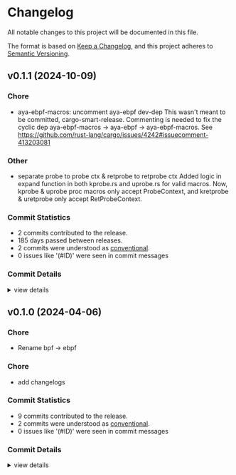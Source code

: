 # Changelog

All notable changes to this project will be documented in this file.

The format is based on [Keep a Changelog](https://keepachangelog.com/en/1.0.0/),
and this project adheres to [Semantic Versioning](https://semver.org/spec/v2.0.0.html).

## v0.1.1 (2024-10-09)

### Chore

 - <csr-id-a6f4739b5b138e718632758cad266ee3cb7b1b65/> aya-ebpf-macros: uncomment aya-ebpf dev-dep
   This wasn't meant to be committed, cargo-smart-release. Commenting is
   needed to fix the cyclic dep aya-ebpf-macros -> aya-ebpf ->
   aya-ebpf-macros. See
   https://github.com/rust-lang/cargo/issues/4242#issuecomment-413203081

### Other

 - <csr-id-b84ede10b9c4813f221fade16b60d5ced4ecdc58/> separate probe to probe ctx & retprobe to retprobe ctx
   Added logic in expand function in both kprobe.rs and uprobe.rs for valid
   macros. Now, kprobe & uprobe proc macros only accept ProbeContext, and
   kretprobe & uretprobe only accept RetProbeContext.

### Commit Statistics

<csr-read-only-do-not-edit/>

 - 2 commits contributed to the release.
 - 185 days passed between releases.
 - 2 commits were understood as [conventional](https://www.conventionalcommits.org).
 - 0 issues like '(#ID)' were seen in commit messages

### Commit Details

<csr-read-only-do-not-edit/>

<details><summary>view details</summary>

 * **Uncategorized**
    - Separate probe to probe ctx & retprobe to retprobe ctx ([`b84ede1`](https://github.com/aya-rs/aya/commit/b84ede10b9c4813f221fade16b60d5ced4ecdc58))
    - Aya-ebpf-macros: uncomment aya-ebpf dev-dep ([`a6f4739`](https://github.com/aya-rs/aya/commit/a6f4739b5b138e718632758cad266ee3cb7b1b65))
</details>

## v0.1.0 (2024-04-06)

<csr-id-ea8073793e44c593e983e69eaa43a4f72799bfc5/>
<csr-id-c7fe60d47e0cc32fc7123e37532d104eaa392b50/>

### Chore

 - <csr-id-ea8073793e44c593e983e69eaa43a4f72799bfc5/> Rename bpf -> ebpf

### Chore

 - <csr-id-c7fe60d47e0cc32fc7123e37532d104eaa392b50/> add changelogs

### Commit Statistics

<csr-read-only-do-not-edit/>

 - 9 commits contributed to the release.
 - 2 commits were understood as [conventional](https://www.conventionalcommits.org).
 - 0 issues like '(#ID)' were seen in commit messages

### Commit Details

<csr-read-only-do-not-edit/>

<details><summary>view details</summary>

 * **Uncategorized**
    - Release aya-ebpf-macros v0.1.0 ([`9d24bbe`](https://github.com/aya-rs/aya/commit/9d24bbe316ddf5caca7413198d6f79a0064def88))
    - Release aya-ebpf-macros v0.1.0 ([`90f68db`](https://github.com/aya-rs/aya/commit/90f68dbd074e4cd74540d98fb9f17b6c2de3d054))
    - Release aya-ebpf-macros v0.1.0, aya-ebpf v0.1.0 ([`eb3947b`](https://github.com/aya-rs/aya/commit/eb3947bf14e8e7ab0f70e12306e38fb8056edf57))
    - Release aya-ebpf-bindings v0.1.0, aya-ebpf-macros v0.1.0, aya-ebpf v0.1.0 ([`a34c5e4`](https://github.com/aya-rs/aya/commit/a34c5e43b85dd176b9b18f1cc9c9d80d52f10a1f))
    - Release aya-ebpf-bindings v0.1.0, aya-ebpf-macros v0.1.0, aya-ebpf v0.1.0 ([`b8964d3`](https://github.com/aya-rs/aya/commit/b8964d3fd27353beb9054dd18fe8d16251f9164b))
    - Add changelogs ([`c7fe60d`](https://github.com/aya-rs/aya/commit/c7fe60d47e0cc32fc7123e37532d104eaa392b50))
    - Release aya-ebpf-cty v0.2.1, aya-ebpf-bindings v0.1.0, aya-ebpf-macros v0.1.0, aya-ebpf v0.1.0 ([`e372fcf`](https://github.com/aya-rs/aya/commit/e372fcf653304c6d7c2647cd7812ca11474f41fc))
    - Merge pull request #528 from dave-tucker/rename-all-the-things ([`63d8d4d`](https://github.com/aya-rs/aya/commit/63d8d4d34bdbbee149047dc0a5e9c2b191f3b32d))
    - Rename bpf -> ebpf ([`ea80737`](https://github.com/aya-rs/aya/commit/ea8073793e44c593e983e69eaa43a4f72799bfc5))
</details>

